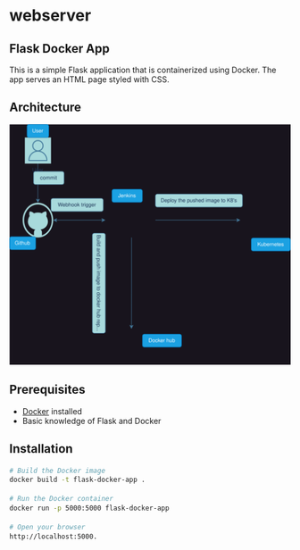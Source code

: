 # webserver
## Flask Docker App

This is a simple Flask application that is containerized using Docker. The app serves an HTML page styled with CSS.


## Architecture

![CICD](./images/cicd.drawio)


## Prerequisites

- [Docker](https://www.docker.com/) installed
- Basic knowledge of Flask and Docker

## Installation

```bash
# Build the Docker image
docker build -t flask-docker-app .

# Run the Docker container
docker run -p 5000:5000 flask-docker-app

# Open your browser 
http://localhost:5000.

